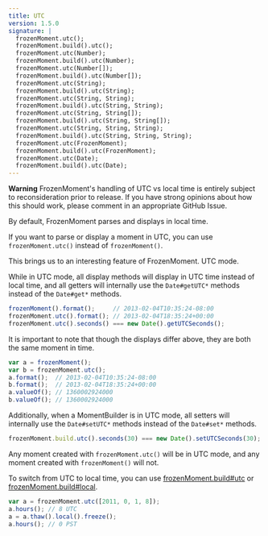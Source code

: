 ```yaml
---
title: UTC
version: 1.5.0
signature: |
  frozenMoment.utc();
  frozenMoment.build().utc();
  frozenMoment.utc(Number);
  frozenMoment.build().utc(Number);
  frozenMoment.utc(Number[]);
  frozenMoment.build().utc(Number[]);
  frozenMoment.utc(String);
  frozenMoment.build().utc(String);
  frozenMoment.utc(String, String);
  frozenMoment.build().utc(String, String);
  frozenMoment.utc(String, String[]);
  frozenMoment.build().utc(String, String[]);
  frozenMoment.utc(String, String, String);
  frozenMoment.build().utc(String, String, String);
  frozenMoment.utc(FrozenMoment);
  frozenMoment.build().utc(FrozenMoment);
  frozenMoment.utc(Date);
  frozenMoment.build().utc(Date);
---
```


**Warning** FrozenMoment's handling of UTC vs local time is entirely subject to reconsideration prior to release.  If you have strong opinions about how this should work, please comment in an appropriate GitHub Issue.


By default, FrozenMoment parses and displays in local time.

If you want to parse or display a moment in UTC, you can use `frozenMoment.utc()` instead of `frozenMoment()`.

This brings us to an interesting feature of FrozenMoment. UTC mode.

While in UTC mode, all display methods will display in UTC time instead of local time, and all getters will internally use the `Date#getUTC*` methods instead of the `Date#get*` methods.

```javascript
frozenMoment().format();     // 2013-02-04T10:35:24-08:00
frozenMoment.utc().format(); // 2013-02-04T18:35:24+00:00
frozenMoment.utc().seconds() === new Date().getUTCSeconds();
```

It is important to note that though the displays differ above, they are both the same moment in time.

```javascript
var a = frozenMoment();
var b = frozenMoment.utc();
a.format();  // 2013-02-04T10:35:24-08:00
b.format();  // 2013-02-04T18:35:24+00:00
a.valueOf(); // 1360002924000
b.valueOf(); // 1360002924000
```

Additionally, when a MomentBuilder is in UTC mode, all setters will internally use the `Date#setUTC*` methods instead of the `Date#set*` methods.

```javascript
frozenMoment.build.utc().seconds(30) === new Date().setUTCSeconds(30);
```

Any moment created with `frozenMoment.utc()` will be in UTC mode, and any moment created with `frozenMoment()` will not.

To switch from UTC to local time, you can use [frozenMoment.build#utc](#/manipulating/utc/) or [frozenMoment.build#local](#/manipulating/local/).

```javascript
var a = frozenMoment.utc([2011, 0, 1, 8]);
a.hours(); // 8 UTC
a = a.thaw().local().freeze();
a.hours(); // 0 PST
```
